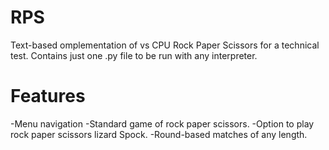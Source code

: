 # RPS
Text-based omplementation of vs CPU Rock Paper Scissors for a technical test.
Contains just one .py file to be run with any interpreter.

# Features
-Menu navigation
-Standard game of rock paper scissors.
-Option to play rock paper scissors lizard Spock.
-Round-based matches of any length.
